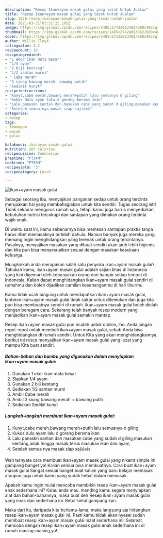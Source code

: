 ```yaml
---
description: "Resep Ikan+ayam masak gulai yang lezat Untuk Jualan"
title: "Resep Ikan+ayam masak gulai yang lezat Untuk Jualan"
slug: 1228-resep-ikanayam-masak-gulai-yang-lezat-untuk-jualan
date: 2021-03-31T03:51:25.105Z
image: https://img-global.cpcdn.com/recipes/2485c2742a013462/680x482cq70/ikanayam-masak-gulai-foto-resep-utama.jpg
thumbnail: https://img-global.cpcdn.com/recipes/2485c2742a013462/680x482cq70/ikanayam-masak-gulai-foto-resep-utama.jpg
cover: https://img-global.cpcdn.com/recipes/2485c2742a013462/680x482cq70/ikanayam-masak-gulai-foto-resep-utama.jpg
author: Willie Floyd
ratingvalue: 3.2
reviewcount: 10
recipeingredient:
- "1 ekor ikan mata besar"
- "1/4 ayam"
- "2 biji kentang"
- "1/2 santan murni"
- " Cabe merah"
- "3 siung bawang merah  bawang putih"
- "Sedikit kunyt"
recipeinstructions:
- "Kunyt,cabe merah,bawang merah+putih lalu semuanya d giling"
- "Kukus dulu ayam lalu d goreng bersma ikan"
- "Lalu panaskn santan dan masukan cabe yang sudah d giling,masukan kentang,aduk hingga masak,terus masukan ikan dan ayam,"
- "Setelah semua nya masak siap saji👍👍"
categories:
- Resep
tags:
- ikanayam
- masak
- gulai

katakunci: ikanayam masak gulai 
nutrition: 207 calories
recipecuisine: Indonesian
preptime: "PT34M"
cooktime: "PT38M"
recipeyield: "3"
recipecategory: Lunch

---
```



![Ikan+ayam masak gulai](https://img-global.cpcdn.com/recipes/2485c2742a013462/680x482cq70/ikanayam-masak-gulai-foto-resep-utama.jpg)

Sebagai seorang ibu, menyajikan panganan sedap untuk orang tercinta merupakan hal yang membahagiakan untuk kita sendiri. Tugas seorang istri Tidak sekadar mengurus rumah saja, tetapi kamu juga harus menyediakan kebutuhan nutrisi tercukupi dan santapan yang dimakan orang tercinta wajib enak.

Di waktu  saat ini, kamu sebenarnya bisa memesan santapan praktis tanpa harus ribet memasaknya terlebih dahulu. Namun banyak juga mereka yang memang ingin menghidangkan yang terenak untuk orang tercintanya. Pasalnya, menyajikan masakan yang dibuat sendiri akan jauh lebih higienis dan kita pun bisa menyesuaikan sesuai dengan masakan kesukaan keluarga. 



Mungkinkah anda merupakan salah satu penyuka ikan+ayam masak gulai?. Tahukah kamu, ikan+ayam masak gulai adalah sajian khas di Indonesia yang kini digemari oleh kebanyakan orang dari hampir setiap tempat di Indonesia. Kalian dapat menghidangkan ikan+ayam masak gulai sendiri di rumahmu dan boleh dijadikan camilan kesenanganmu di hari liburmu.

Kamu tidak usah bingung untuk mendapatkan ikan+ayam masak gulai, lantaran ikan+ayam masak gulai tidak sukar untuk ditemukan dan juga kita pun bisa membuatnya sendiri di rumah. ikan+ayam masak gulai boleh diolah dengan beragam cara. Sekarang telah banyak resep modern yang menjadikan ikan+ayam masak gulai semakin mantap.

Resep ikan+ayam masak gulai pun mudah untuk dibikin, lho. Anda jangan repot-repot untuk membeli ikan+ayam masak gulai, sebab Anda bisa menghidangkan di rumah sendiri. Untuk Kita yang akan menghidangkannya, berikut ini resep menyajikan ikan+ayam masak gulai yang lezat yang mampu Kita buat sendiri.

<!--inarticleads1-->

##### Bahan-bahan dan bumbu yang digunakan dalam menyiapkan Ikan+ayam masak gulai:

1. Gunakan 1 ekor ikan mata besar
1. Siapkan 1/4 ayam
1. Gunakan 2 biji kentang
1. Sediakan 1/2 santan murni
1. Ambil  Cabe merah
1. Ambil 3 siung bawang merah + bawang putih
1. Sediakan Sedikit kunyt




<!--inarticleads2-->

##### Langkah-langkah membuat Ikan+ayam masak gulai:

1. Kunyt,cabe merah,bawang merah+putih lalu semuanya d giling
1. Kukus dulu ayam lalu d goreng bersma ikan
1. Lalu panaskn santan dan masukan cabe yang sudah d giling,masukan kentang,aduk hingga masak,terus masukan ikan dan ayam,
1. Setelah semua nya masak siap saji👍👍




Wah ternyata cara membuat ikan+ayam masak gulai yang nikamt simple ini gampang banget ya! Kalian semua bisa membuatnya. Cara buat ikan+ayam masak gulai Sangat sesuai banget buat kalian yang baru belajar memasak ataupun juga untuk kamu yang sudah hebat dalam memasak.

Apakah kamu ingin mulai mencoba membikin resep ikan+ayam masak gulai enak sederhana ini? Kalau anda mau, mending kamu segera menyiapkan alat dan bahan-bahannya, maka buat deh Resep ikan+ayam masak gulai yang enak dan sederhana ini. Betul-betul gampang kan. 

Maka dari itu, daripada kita berlama-lama, maka langsung aja hidangkan resep ikan+ayam masak gulai ini. Pasti kamu tiidak akan nyesel sudah membuat resep ikan+ayam masak gulai lezat sederhana ini! Selamat mencoba dengan resep ikan+ayam masak gulai enak sederhana ini di rumah masing-masing,ya!.

